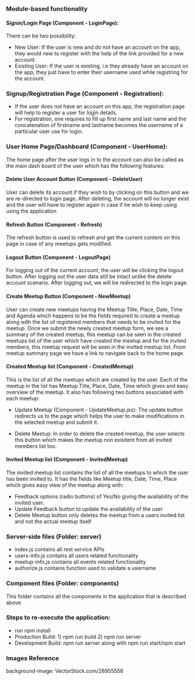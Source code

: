 
### Module-based functionality

#### Signin/Login Page (Component - LoginPage): 
There can be two possibility: 
* New User: If the user is new and do not have an account on the app, they would new to register with the help of the link provided for a new account.
* Existing User: If the user is existing, i.e they already have an account on the app, they just have to enter their username used while registring for the account.

### Signup/Registration Page (Component - Registration): 
* If the user does not have an account on this app, the registration page will help to register a user for login details. 
* For registration, one requires to fill up first name and last name and the concatenation of firstname and lastname becomes the username of a particular user use for login.

### User Home Page/Dashboard (Component - UserHome): 
The home page after the user logs in to the account can also be called as the main dash board of the user which has the following features:

#### Delete User Account Button (Component - DeleteUser)
User can delete its account if they wish to by clicking on this button and we are re-directed to login page. After deleting, the account will no longer exist and the user will have to register again in case if he wish to keep using using the application

#### Refresh Button (Component - Refresh)
The refresh button is used to refresh and get the current content on this page in case of any meetups gets modified.

#### Logout Button (Component - LogoutPage)
For logging out of the current account, the user will be clicking the logout button. After logging out the user data still be intact unlike the delete account scenario. After logging out, we will be redirected to the login page.

#### Create Meetup Button (Component - NewMeetup)
User can create new meetups having the Meetup Title, Place, Date, Time and Agenda which happens to be the fields required to create a meetup along with the list of registered members that needs to be invited for the meetup. Once we submit the newly created meetup form, we see a summary of the created meetup, this meetup can be seen in the created meetups list of the user which have created the meetup and for the invited members, this meetup request will be seen in the invited meetup list. From meetup summary page we have a link to navigate back to the home page.

#### Created Meetup list (Component - CreatedMeetup)
This is the list of all the meetups which are created by the user. Each of the meetup in the list has Meetup Title, Place, Date, Time which gives and easy overview of the meetup. It also has following two buttons associated with each meetup:

* Update Meetup (Component - UpdateMeetup.jsx):
The update button redirects us to the page which helps the user to make modifications in the selected meetup and submit it.

* Delete Meetup:
In order to delete the created meetup, the user selects this button which makes the meetup non exisitent from all invited members list too.

#### Invited Meetup list (Component - InvitedMeetup)
The invited meetup list contains the list of all the meetups to which the user has been invited to. It has the fields like Meetup title, Date, Time, Place which gives easy view of the meetup along with:
* Feedback options (radio buttons) of Yes/No giving the availability of the invited user.
* Update Feedback button to update the availability of the user
* Delete Meetup button only deletes the meetup from a users invited list and not the actual meetup itself
 
### Server-side files (Folder: server)
* index.js contains all rest service APIs
* users-info.js contains all users related functionality
* meetup-info.js contains all events related functionality
* authorize.js contains function used to validate a username

### Component files (Folder: components)
This folder contains all the components in the application that is described above 

### Steps to re-execute the application:

* run npm install
* Production Build: 1) npm run build 2) npm run server
* Development Build: npm run server along with npm run start/npm start 


### Images Reference
background-image: VectorStock.com/28955558
